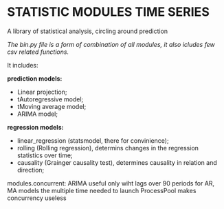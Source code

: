 # STATISTIC MODULES TIME SERIES

A library of statistical analysis, circling around prediction

*The bin.py file is a form of combination of all modules, it also icludes few csv related functions.*

It includes:

**prediction models:**
* Linear projection;
* tAutoregressive model;
* tMoving average model;
* ARIMA model;

**regression models:**
* linear_regression (statsmodel, there for convinience);
* rolling (Rolling regression), determins changes in the regression statistics over time;
* causality (Grainger causality test), determines causality in relation and direction;

modules.concurrent:
    ARIMA
    useful only wiht lags over 90 periods
    for AR, MA models the multiple time needed to launch ProcessPool makes concurrency useless
    